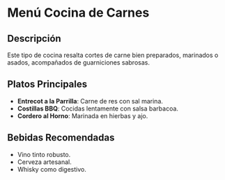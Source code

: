 # Menú Cocina de Carnes

## Descripción

Este tipo de cocina resalta cortes de carne bien preparados, marinados o asados, acompañados de guarniciones sabrosas.

## Platos Principales

- **Entrecot a la Parrilla**: Carne de res con sal marina.
- **Costillas BBQ**: Cocidas lentamente con salsa barbacoa.
- **Cordero al Horno**: Marinada en hierbas y ajo.

## Bebidas Recomendadas

- Vino tinto robusto.
- Cerveza artesanal.
- Whisky como digestivo.